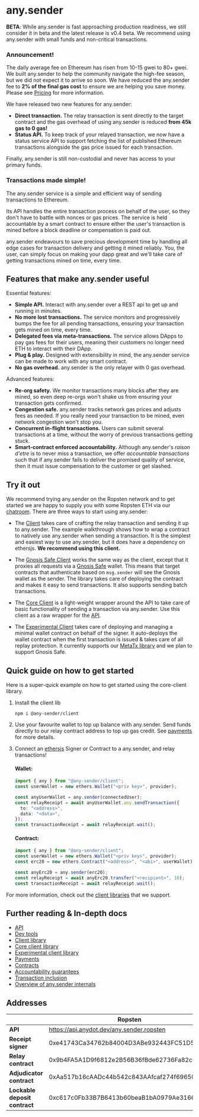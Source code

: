 # any.sender

**BETA**: While any.sender is fast approaching production readiness, we still consider it in beta and the latest release is v0.4 beta. We recommend using any.sender with small funds and non-critical transactions.

### Announcement!

The daily average fee on Ethereum has risen from 10-15 gwei to 80+ gwei. We built any.sender to help the community navigate the high-fee season, but we did not expect it to arrive so soon. We have reduced the any.sender fee to **2% of the final gas cost** to ensure we are helping you save money. Please see [Pricing](./docs//payments.md#pricing) for more information.

We have released two new features for any.sender:

- **Direct transaction.** The relay transaction is sent directly to the target contract and the gas overhead of using any.sender is reduced **from 45k gas to 0 gas!**
- **Status API.** To keep track of your relayed transaction, we now have a status service API to support fetching the list of published Ethereum transactions alongside the gas price issued for each transaction.

Finally, any.sender is still non-custodial and never has access to your primary funds.

### Transactions made simple!

The any.sender service is a simple and efficient way of sending transactions to Ethereum.

Its API handles the entire transaction process on behalf of the user, so they don't have to battle with nonces or gas prices. The service is held accountable by a smart contract to ensure either the user's transaction is mined before a block deadline or compensation is paid out.

any.sender endeavours to save precious development time by handling all edge cases for transaction delivery and getting it mined reliably. You, the user, can simply focus on making your dapp great and we'll take care of getting transactions mined on time, every time.

## Features that make any.sender useful

Essential features:

- **Simple API.** Interact with any.sender over a REST api to get up and running in minutes.
- **No more lost transactions.** The service monitors and progressively bumps the fee for all pending transactions, ensuring your transaction gets mined on time, every time.
- **Delegated fees via meta-transactions.** The service allows DApps to pay gas fees for their users, meaning their customers no longer need ETH to interact with their DApp.
- **Plug & play.** Designed with extensibility in mind, the any.sender service can be made to work with any smart contract.
- **No gas overhead.** any.sender is the only relayer with 0 gas overhead.

Advanced features:

- **Re-org safety.** We monitor transactions many blocks after they are mined, so even deep re-orgs won't shake us from ensuring your transaction gets confirmed.
- **Congestion safe.** any.sender tracks network gas prices and adjusts fees as needed. If you really need your transaction to be mined, even network congestion won't stop you.
- **Concurrent in-flight transactions.** Users can submit several transactions at a time, without the worry of previous transactions getting stuck.
- **Smart-contract enforced accountability.** Although any.sender's _raison d'etre_ is to never miss a transaction, we offer _accountable transactions_ such that if any.sender fails to deliver the promised quality of service, then it must issue compensation to the customer or get slashed.

## Try it out

We recommend trying any.sender on the Ropsten network and to get started we are happy to supply you with some Ropsten ETH via our [chatroom](https://t.me/anydotsender). There are three ways to start using any.sender:

- The [Client](./docs/client/) takes care of crafting the relay transaction and sending it up to any.sender. The example walkthrough shows how to wrap a contract to natively use any.sender when sending a transaction. It is the simplest and easiest way to use any.sender, but it does have a dependency on ethersjs. **We recommend using this client.**

- The [Gnosis Safe Client](./docs/gnosisClient/) works the same way as the client, except that it proxies all requests via a [Gnosis Safe](https://github.com/gnosis/safe-contracts) wallet. This means that target contracts that authenticate based on `msg.sender` will see the Gnosis wallet as the sender. The library takes care of deploying the contract and makes it easy to send transactions. It also supports sending batch transactions.

- The [Core Client](./docs/coreClient/) is a light-weight wrapper around the API to take care of basic functionality of sending a transaction via any.sender. Use this client as a raw wrapper for the [API](./docs/API.md).

- The [Experimental Client](./docs/experimentalClient/) takes care of deploying and managing a minimal wallet contract on behalf of the signer. It auto-deploys the wallet contract when the first transaction is issued & takes care of all replay protection. It currently supports our [MetaTx library](https://github.com/anydotcrypto/metatransactions/) and we plan to support Gnosis Safe.

## Quick guide on how to get started

Here is a super-quick example on how to get started using the core-client library.

1. Install the client lib

   ```
   npm i @any-sender/client
   ```

2. Use your favourite wallet to top up balance with any.sender. Send funds directly to our relay contract address to top up gas credit. See [payments](./docs/payments.md) for more details.

3. Connect an [ethersjs](https://github.com/ethers-io/ethers.js/) Signer or Contract to a any.sender, and relay transactions!

   #### Wallet:

   ```typescript
   import { any } from "@any-sender/client";
   const userWallet = new ethers.Wallet("<priv key>", provider);

   const anyUserWallet = any.sender(connectedUser);
   const relayReceipt = await anyUserWallet.any.sendTransaction({
     to: "<address>",
     data: "<data>",
   });
   const transactionReceipt = await relayReceipt.wait();
   ```

   #### Contract:

   ```typescript
   import { any } from "@any-sender/client";
   const userWallet = new ethers.Wallet("<priv key>", provider);
   const erc20 = new ethers.Contract("<address>", "<abi>", userWallet);

   const anyErc20 = any.sender(erc20);
   const relayReceipt = await anyErc20.transfer("<recipient>", 10);
   const transactionReceipt = await relayReceipt.wait();
   ```

For more information, check out the [client libraries](./README.md#try-it-out) that we support.

## Further reading & In-depth docs

- [API](./docs/API.md)
- [Dev tools](./docs/devTools)
- [Client library](./docs/client)
- [Core client library](./docs/coreClient)
- [Experimental client library](./docs/experimentalClient)
- [Payments](./docs/payments.md)
- [Contracts](https://github.com/PISAresearch/contracts.any.sender)
- [Accountability guarantees](./docs/guarantees.md)
- [Transaction inclusion](./docs/transactionInclusion.md)
- [Overview of any.sender internals](./docs/overview.md)

## Addresses

|                               | Ropsten                                    | Mainnet                                    |
| ----------------------------- | ------------------------------------------ | ------------------------------------------ |
| **API**                       | https://api.anydot.dev/any.sender.ropsten  | https://api.anydot.dev/any.sender.mainnet  |
| **Receipt signer**            | 0xe41743Ca34762b84004D3ABe932443FC51D561D5 | 0x02111c619c5b7e2aa5c1f5e09815be264d925422 |
| **Relay contract**            | 0x9b4FA5A1D9f6812e2B56B36fBde62736Fa82c2a7 | 0x9b4FA5A1D9f6812e2B56B36fBde62736Fa82c2a7 |
| **Adjudicator contract**      | 0xAa517b16cAADc44b542c843AAfcaf274f6965016 | 0xAa517b16cAADc44b542c843AAfcaf274f6965016 |
| **Lockable deposit contract** | 0xc617c0Fb33B7B6413b60beaB1bA0979Ae3166f54 | 0xc617c0Fb33B7B6413b60beaB1bA0979Ae3166f54 |
